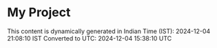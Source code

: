 # My Project

This content is dynamically generated in Indian Time (IST): 2024-12-04 21:08:10 IST
Converted to UTC: 2024-12-04 15:38:10 UTC

